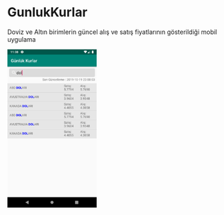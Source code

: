 # GunlukKurlar
Doviz ve Altın birimlerin güncel alış ve satış fiyatlarının gösterildiği mobil uygulama


<img src="https://github.com/FiratGURGUR/GunlukKurlar/blob/master/app/src/main/res/drawable/Screenshot1.png" width="40%"> 
